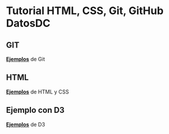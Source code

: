 # Tutorial HTML, CSS, Git, GitHub DatosDC

## GIT
**[Ejemplos](git)** de Git

## HTML
**[Ejemplos](html)** de HTML y CSS

## Ejemplo con D3
**[Ejemplos](chart)** de D3
